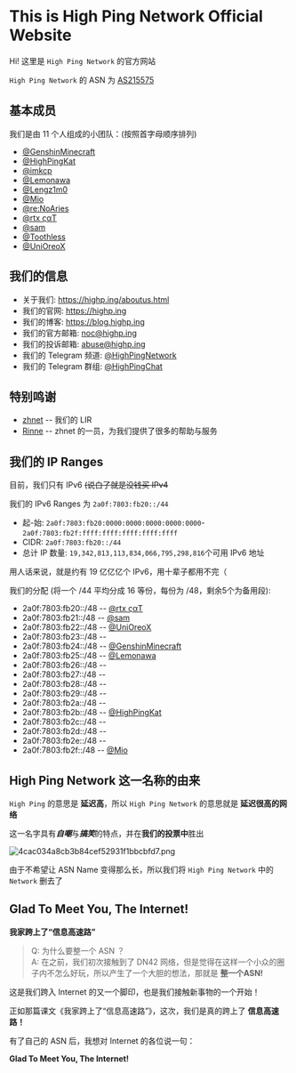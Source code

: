 # This is High Ping Network Official Website

Hi! 这里是 `High Ping Network` 的官方网站

`High Ping Network` 的 ASN 为 [AS215575](https://bgp.he.net/AS215575)

## 基本成员

我们是由 11 个人组成的小团队：(按照首字母顺序排列)

- [@GenshinMinecraft](https://t.me/C1oudF1are)
- [@HighPingKat](https://t.me/HighPingKat)
- [@imkcp](https://t.me/cn_imkcp)
- [@Lemonawa](https://t.me/Lemonawa)
- [@Lengz1m0](https://t.me/Lengz1m0)
- [@Mio](https://t.me/Akiyama_mio_hi)
- [@re:NoAries](https://t.me/CNVET)
- [@rtx ςαΤ](https://t.me/rtx5000ada)
- [@sam](https://t.me/samandjyf1)
- [@Toothless](https://t.me/dann2333)
- [@UniOreoX](https://t.me/UniOreoX)

## 我们的信息

- 关于我们:  <https://highp.ing/aboutus.html> 
- 我们的官网: <https://highp.ing>
- 我们的博客: <https://blog.highp.ing>
- 我们的官方邮箱: <noc@highp.ing>
- 我们的投诉邮箱: <abuse@highp.ing>
- 我们的 Telegram 频道: [@HighPingNetwork](https://t.me/HighPingNetwork)
- 我们的 Telegram 群组: [@HighPingChat](https://t.me/highpingchat)

## 特别鸣谢

- [zhnet](https://zhnet.co.uk/) -- 我们的 LIR
- [Rinne](https://t.me/gugumnt) -- zhnet 的一员，为我们提供了很多的帮助与服务

## 我们的 IP Ranges
目前，我们只有 IPv6 ~~(说白了就是没钱买 IPv4~~

我们的 IPv6 Ranges 为 `2a0f:7803:fb20::/44`

- 起-始: `2a0f:7803:fb20:0000:0000:0000:0000:0000`-`2a0f:7803:fb2f:ffff:ffff:ffff:ffff:ffff`
- CIDR: `2a0f:7803:fb20::/44`
- 总计 IP 数量: `19,342,813,113,834,066,795,298,816`个可用 IPv6 地址

用人话来说，就是约有 19 亿亿亿个 IPv6，用十辈子都用不完（

我们的分配 (将一个 /44 平均分成 16 等份，每份为 /48，剩余5个为备用段):
- 2a0f:7803:fb20::/48 -- [@rtx ςαΤ](https://t.me/rtx5000ada)
- 2a0f:7803:fb21::/48 --  [@sam](https://t.me/samandjyf1)
- 2a0f:7803:fb22::/48 -- [@UniOreoX](https://t.me/UniOreoX)
- 2a0f:7803:fb23::/48 --  
- 2a0f:7803:fb24::/48 -- [@GenshinMinecraft](https://t.me/C1oudF1are)
- 2a0f:7803:fb25::/48 -- [@Lemonawa](https://t.me/Lemonawa)
- 2a0f:7803:fb26::/48 --  
- 2a0f:7803:fb27::/48 --  
- 2a0f:7803:fb28::/48 --  
- 2a0f:7803:fb29::/48 --  
- 2a0f:7803:fb2a::/48 --  
- 2a0f:7803:fb2b::/48 -- [@HighPingKat](https://t.me/HighPingKat)
- 2a0f:7803:fb2c::/48 --  
- 2a0f:7803:fb2d::/48 --  
- 2a0f:7803:fb2e::/48 --  
- 2a0f:7803:fb2f::/48 -- [@Mio](https://t.me/Akiyama_mio_hi)

## High Ping Network 这一名称的由来

`High Ping` 的意思是 **延迟高**，所以 `High Ping Network` 的意思就是 **延迟很高的网络**

这一名字具有***自嘲***与***搞笑***的特点，并在**我们的投票中**胜出

![4cac034a8cb3b84cef52931f1bbcbfd7.png](https://i.miji.bid/2024/01/01/4cac034a8cb3b84cef52931f1bbcbfd7.png)

由于不希望让 ASN Name 变得那么长，所以我们将 `High Ping Network` 中的 `Network` 删去了

## Glad To Meet You, The Internet!

**我家跨上了“信息高速路”**

> Q: 为什么要整一个 ASN ？\
 A: 在之前，我们初次接触到了 DN42 网络，但是觉得在这样一个小众的圈子内不怎么好玩，所以产生了一个大胆的想法，那就是 **整一个ASN!**

这是我们跨入 Internet 的又一个脚印，也是我们接触新事物的一个开始！

正如那篇课文《我家跨上了“信息高速路”》，这次，我们是真的跨上了 **信息高速路！**

有了自己的 ASN 后，我想对 Internet 的各位说一句：

**Glad To Meet You, The Internet!**

